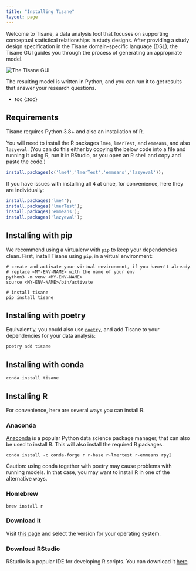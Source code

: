 ```yaml
---
title: "Installing Tisane"
layout: page
---
```


Welcome to Tisane, a data analysis tool that focuses on supporting conceptual
statistical relationships in study designs. After providing a study design
specification in the Tisane domain-specific language (DSL), the Tisane GUI
guides you through the process of generating an appropriate model.

![The Tisane GUI](https://github.com/emjun/tisane/raw/main/examples/tutorial_screenshots/tisane_gui.png?raw=true)

The resulting
model is written in Python, and you can run it to get results that answer your
research questions.

 * toc
{:toc}


## Requirements
Tisane requires Python 3.8+ and also an installation of R.

You will need to install the R packages `lme4`, `lmerTest`, and `emmeans`, and also `lazyeval`. (You can do this either by copying the below code into a file and running it using R, run it in RStudio, or you open an R shell and copy and paste the code.)

```R
install.packages(c('lme4','lmerTest','emmeans','lazyeval'));
```

If you have issues with installing all 4 at once, for convenience, here they are individually:

```R
install.packages('lme4');
install.packages('lmerTest');
install.packages('emmeans');
install.packages('lazyeval');
```




## Installing with pip
We recommend using a virtualenv with `pip` to keep your dependencies clean. First, install Tisane using `pip`, in a virtual environment:

```
# create and activate your virtual environment, if you haven't already
# replace <MY-ENV-NAME> with the name of your env
python3 -m venv <MY-ENV-NAME>
source <MY-ENV-NAME>/bin/activate

# install tisane
pip install tisane
```

## Installing with poetry
Equivalently, you could also use [`poetry`](https://python-poetry.org), and add Tisane to your dependencies for your data analysis:

```
poetry add tisane
```

## Installing with conda
```
conda install tisane
```


## Installing R
For convenience, here are several ways you can install R:

### Anaconda
[Anaconda](https://www.anaconda.com/distribution/) is a popular Python data science package manager, that can also be used to install R. This will also install the required R packages.

```
conda install -c conda-forge r r-base r-lmertest r-emmeans rpy2
```

Caution: using conda together with poetry may cause problems with running
models. In that case, you may want to install R in one of the alternative ways.

### Homebrew

```
brew install r
```

### Download it
Visit [this page](https://cran.r-project.org) and select the version for your operating system.

### Download RStudio
RStudio is a popular IDE for developing R scripts. You can download it [here](https://www.rstudio.com/products/rstudio/).
